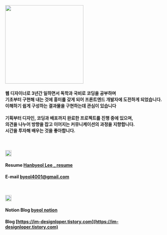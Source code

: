 <img width="250" src="https://user-images.githubusercontent.com/28005124/92296794-2dfc2c00-ef73-11ea-8d60-420236843c73.png">
<br />

#### 웹 디자이너로 3년간 일하면서 독학과 국비로 코딩을 공부하며<br> 기초부터 구현해 내는 것에 흥미를 갖게 되어 프론트엔드 개발자에 도전하게 되었습니다.<br>이해하기 쉽게 구성하는 결과물을 구현하는데 관심이 있습니다

#### 기획부터 디자인, 코딩과 배포까지 완료한 프로젝트를 진행 중에 있으며,<br>의견을 나누어 방향을 잡고 이어지는 커뮤니케이션의 과정을 지향합니다.<br>시간을 투자해 배우는 것을 좋아합니다.

<br /><br />
<img height="20" src="https://user-images.githubusercontent.com/28005124/92296953-25a4f080-ef75-11ea-921f-0f3cdb773050.png"><br />

#### Resume [Hanbyeol Lee \_ resume](https://www.notion.so/Hanbyeol-Lee-4d10a56d1324407ab57f1f77070b9ec8 "Hanbyeol Lee __Resome")

#### E-mail [byeol4001@gmail.com](mailto:byeol4001@gmail.com)

<br/>

<img height="20" src="https://user-images.githubusercontent.com/28005124/92296952-250c5a00-ef75-11ea-8f5f-33f6eeb9b64d.png"><br />

#### Notion Blog [byeol notion](https://www.notion.so/STUDY_-c855e5f7d079450984d5c5810226c39b)

#### Blog [https://im-designloper.tistory.com](https://im-designloper.tistory.com)

